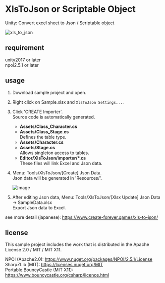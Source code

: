 # XlsToJson or Scriptable Object

Unity: Convert excel sheet to Json / Scriptable object

![xls_to_json](https://user-images.githubusercontent.com/85425896/160281004-9c5fcdf7-df48-4c67-b0cf-94aea121fc7d.jpg)

## requirement
unity2017 or later  
npoi2.5.1 or later  

## usage
1. Download sample project and open.
2. Right click on Sample.xlsx and `XlsToJson Settings...`.
3. Click 'CREATE Importer'.  
   Source code is automatically generated.  
   
      * **Assets/Class_Character.cs**  
      * **Assets/Class_Stage.cs**  
         Defines the table type.  
      * **Assets/Character.cs**  
      * **Assets/Stage.cs**  
         Allows singleton access to tables.  
      * **Editor/XlsToJson/importer/*.cs**  
         These files will link Excel and Json data.  

4. Menu: Tools/XlsToJson/[Create] Json Data.  
   Json data will be generated in 'Resources/'.  
   
   ![image](https://user-images.githubusercontent.com/85425896/160277279-0873c5eb-272c-41e2-a668-97ba0cb4fb81.png)

5. After editing Json data, Menu: Tools/XlsToJson/[Xlsx Update] Json Data -> SampleData.xlsx  
   Export Json data to Excel.  

see more detail (japanese): https://www.create-forever.games/xls-to-json/

## license
This sample project includes the work that is distributed in the Apache License 2.0 / MIT / MIT X11.  

NPOI (Apache2.0): https://www.nuget.org/packages/NPOI/2.5.1/License  
SharpZLib (MIT): https://licenses.nuget.org/MIT  
Portable.BouncyCastle (MIT X11): https://www.bouncycastle.org/csharp/licence.html  
